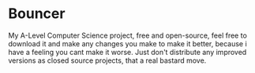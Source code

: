 # Bouncer
My A-Level Computer Science project, free and open-source, feel free to download it and make any changes you make to make it better, because i have a feeling you cant make it worse. Just don't distribute any improved versions as closed source projects, that a real bastard move.
